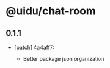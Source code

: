 # @uidu/chat-room

## 0.1.1
- [patch] [4a4aff7](https://github.org/uidu-org/guidu/commits/4a4aff7):

  - Better package json organization
